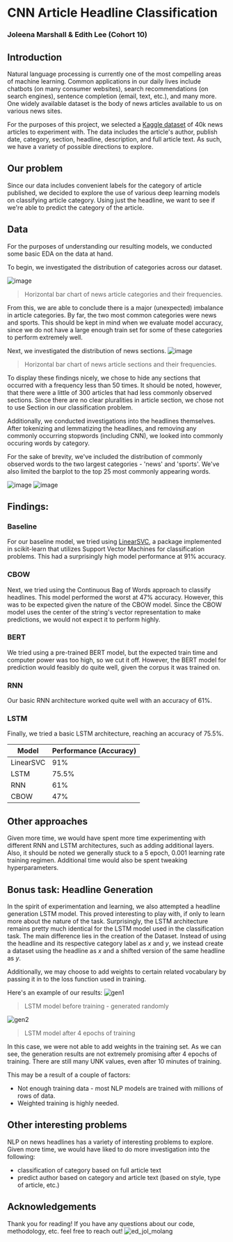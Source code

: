 # CNN Article Headline Classification
### Joleena Marshall & Edith Lee (Cohort 10)

## Introduction
Natural language processing is currently one of the most compelling areas of machine learning. Common applications in our daily lives include chatbots (on many consumer websites), search recommendations (on search engines), sentence completion (email, text, etc.), and many more. One widely available dataset is the body of news articles available to us on various news sites. 

For the purposes of this project, we selected a [Kaggle dataset](https://www.kaggle.com/datasets/hadasu92/cnn-articles-after-basic-cleaning) of 40k news articles to experiment with. The data includes the article's author, publish date, category, section, headline, description, and full article text. As such, we have a variety of possible directions to explore.

## Our problem
Since our data includes convenient labels for the category of article published, we decided to explore the use of various deep learning models on classifying article category. Using just the headline, we want to see if we're able to predict the category of the article.

## Data
For the purposes of understanding our resulting models, we conducted some basic EDA on the data at hand.

To begin, we investigated the distribution of categories across our dataset.

![image](https://user-images.githubusercontent.com/25912759/176139771-c85ca0cd-8381-405f-8523-5e246b15a5a6.png)
> Horizontal bar chart of news article categories and their frequencies.

From this, we are able to conclude there is a major (unexpected) imbalance in article categories. By far, the two most common categories were news and sports. This should be kept in mind when we evaluate model accuracy, since we do not have a large enough train set for some of these categories to perform extremely well.

Next, we investigated the distribution of news sections.
![image](https://user-images.githubusercontent.com/25912759/176141093-a474b282-c0d9-4ed3-bc69-87066738a1fe.png)
> Horizontal bar chart of news article sections and their frequencies.

To display these findings nicely, we chose to hide any sections that occurred with a frequency less than 50 times. It should be noted, however, that there were a little of 300 articles that had less commonly observed sections. Since there are no clear pluralities in article section, we chose not to use Section in our classification problem.

Additionally, we conducted investigations into the headlines themselves. After tokenizing and lemmatizing the headlines, and removing any commonly occurring stopwords (including CNN), we looked into commonly occuring words by category. 

For the sake of brevity, we've included the distribution of commonly observed words to the two largest categories - 'news' and 'sports'. We've also limited the barplot to the top 25 most commonly appearing words.

![image](https://user-images.githubusercontent.com/25912759/176143653-2fa83a31-7e39-43e9-83a7-89899c15a518.png) ![image](https://user-images.githubusercontent.com/25912759/176143755-21c73a5c-6b6d-4866-9683-ce983e67f908.png)



## Findings:

### Baseline
For our baseline model, we tried using [LinearSVC](https://scikit-learn.org/stable/modules/generated/sklearn.svm.LinearSVC.html), a package implemented in scikit-learn that utilizes Support Vector Machines for classification problems. This had a surprisingly high model performance at 91% accuracy. 
### CBOW
Next, we tried using the Continuous Bag of Words approach to classify headlines. This model performed the worst at 47% accuracy. However, this was to be expected given the nature of the CBOW model. Since the CBOW model uses the center of the string's vector representation to make predictions, we would not expect it to perform highly.
### BERT
We tried using a pre-trained BERT model, but the expected train time and computer power was too high, so we cut it off. However, the BERT model for prediction would feasibly do quite well, given the corpus it was trained on.
### RNN
Our basic RNN architecture worked quite well with an accuracy of 61%.
### LSTM
Finally, we tried a basic LSTM architecture, reaching an accuracy of 75.5%.

| Model | Performance (Accuracy) |
| --- | --- |
| LinearSVC |  91% |
| LSTM | 75.5% |
| RNN | 61% |
| CBOW | 47% |

## Other approaches
Given more time, we would have spent more time experimenting with different RNN and LSTM architectures, such as adding additional layers. Also, it should be noted we generally stuck to a 5 epoch, 0.001 learning rate training regimen. Additional time would also be spent tweaking hyperparameters.

## Bonus task: Headline Generation
In the spirit of experimentation and learning, we also attempted a headline generation LSTM model. This proved interesting to play with, if only to learn more about the nature of the task. Surprisingly, the LSTM architecture remains pretty much identical for the LSTM model used in the classification task. The main difference lies in the creation of the Dataset. Instead of using the headline and its respective category label as $x$ and $y$, we instead create a dataset using the headline as $x$ and a shifted version of the same headline as $y$.

Additionally, we may choose to add weights to certain related vocabulary by passing it in to the loss function used in training.

Here's an example of our results:
![gen1](https://user-images.githubusercontent.com/25912759/176728120-74f67bf6-cc8d-496c-b7e8-fe449b891b72.png)
> LSTM model before training - generated randomly

![gen2](https://user-images.githubusercontent.com/25912759/176728186-0a478dc9-f491-4e92-8d7d-91d1761f5320.png)
> LSTM model after 4 epochs of training

In this case, we were not able to add weights in the training set. As we can see, the generation results are not extremely promising after 4 epochs of training. There are still many UNK values, even after 10 minutes of training. 

This may be a result of a couple of factors:
* Not enough training data - most NLP models are trained with millions of rows of data.
* Weighted training is highly needed.

## Other interesting problems
NLP on news headlines has a variety of interesting problems to explore. Given more time, we would have liked to do more investigation into the following:
* classification of category based on full article text
* predict author based on category and article text (based on style, type of article, etc.)

## Acknowledgements
Thank you for reading! If you have any questions about our code, methodology, etc. feel free to reach out! 
![ed_jol_molang](https://user-images.githubusercontent.com/25912759/176145234-ca153733-eb52-493c-b58c-c65cf17d76a5.png)
